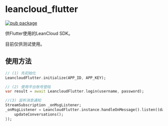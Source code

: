 # leancloud_flutter
[![pub package](https://img.shields.io/pub/v/leancloud_flutter.svg)](https://pub.dartlang.org/packages/leancloud_flutter)

供Flutter使用的LeanCloud SDK。

目前仅供测试使用。

## 使用方法

```dart
// (1) 先初始化
LeancloudFlutter.initialize(APP_ID, APP_KEY);

// (2) 使用平台账号登陆
var result = await LeancloudFlutter.login(username, password);

//(3) 监听消息通知
StreamSubscription _onMsgListener;
_onMsgListener = LeancloudFlutter.instance.handleOnMessage().listen((data) {
    updateConversations();
});
```



